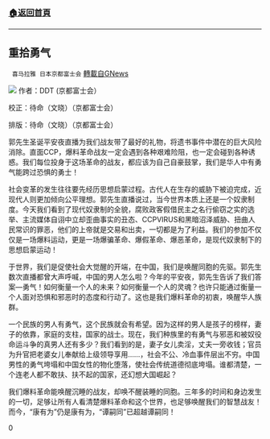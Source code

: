 ###  [:house:返回首頁](https://github.com/ourhimalayas/txt)
---

## 重拾勇气
` 喜马拉雅 日本京都富士会` [轉載自GNews](https://gnews.org/zh-hans/688924/)

![]()![](https://gnews.org/wp-content/uploads/2020/12/family151124-4.jpg)
作者：DDT (京都富士会）

校正：待命（文晓）（京都富士会）

排版：待命（文晓）（京都富士会）

郭先生圣诞平安夜直播为我们战友带了最好的礼物，将遗书事件中潜在的巨大风险消除。直面CCP，爆料革命战友一定会遇到各种艰难险阻，也一定会碰到各种诱惑。我们每位投身于这场革命的战友，都应该为自己自豪鼓掌，我们是华人中有勇气能跨过恐惧的勇士！

社会变革的发生往往要先经历思想启蒙过程。古代人在生存的威胁下被迫完成，近现代人则更加倾向公平理想。郭先生直播说过，当今世界本质上还是一个奴隶制度。今天我们看到了现代奴隶制的全貌，腐败政客假借民主之名行偷窃之实的选举、主流媒体自诩中立却歪曲事实的丑态、CCPVIRUS和黑暗沼泽威胁、扭曲人民常识的罪恶，他们的上帝就是交易和出卖，一切都是为了利益。我们的参加不仅仅是一场爆料运动，更是一场爆骗革命、爆假革命、爆恶革命，是现代奴隶制下的思想启蒙运动！

于世界，我们是促使社会大觉醒的开端，在中国，我们是唤醒同胞的先驱。郭先生数次直播都曾大声呼喊，中国的男人怎么啦？今年的平安夜，郭先生告诉了我们答案—勇气！如何衡量一个人的未来？如何衡量一个人的灵魂？也许只能通过衡量一个人面对恐惧和邪恶时的态度和行动了。这也是我们爆料革命的初衷，唤醒华人族群。

一个民族的男人有勇气，这个民族就会有希望。因为这样的男人是孩子的榜样，妻子的依靠，家庭的支柱，国家的战士。现在，我们种族里的有勇气与邪恶和被奴役命运斗争的真男人还有多少？我们看到的是，妻子女儿卖淫，丈夫一旁收钱；官员为升官把老婆女儿奉献给上级领导享用……，社会不公、冷血事件层出不穷。中国男性的勇气垮塌和中国女性的物化堕落，使社会传统道德彻底垮塌。谁都清楚，一个连老人都不敢扶、扶不起的国家，还幻想大国崛起？

我们爆料革命能唤醒沉睡的战友，却唤不醒装睡的同胞。三年多的时间和身边发生的一切，足够让所有人看清楚爆料革命和这个世界，也足够唤醒我们的智慧战友！而今，“康有为”仍是康有为，“谭嗣同”已超越谭嗣同！

0

